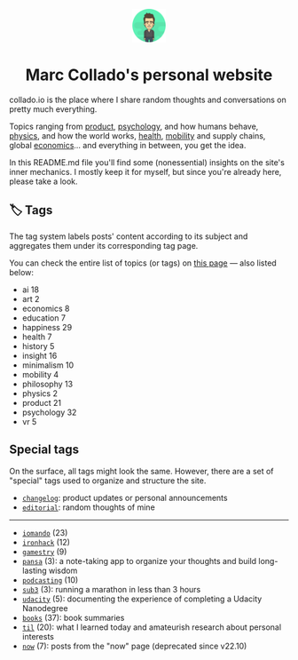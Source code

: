 <p align="center">
  <a href="#">
    <img alt="Marc Collado" src="static/favicon.ico" width="60" />
  </a>
</p>
<h1 align="center">
  Marc Collado's personal website
</h1>
<p align="center">

collado.io is the place where I share random thoughts and conversations on pretty much everything.

Topics ranging from [product](https://collado.io/tags/product), [psychology](https://collado.io/tags/psychology), and how humans behave, [physics](https://collado.io/tags/physics), and how the world works, [health](https://collado.io/tags/health), [mobility](https://collado.io/tags/mobility) and supply chains, global [economics](https://collado.io/tags/economics)... and everything in between, you get the idea.

In this README.md file you'll find some (nonessential) insights on the site's inner mechanics. I mostly keep it for myself, but since you're already here, please take a look.

## 🏷 Tags

The tag system labels posts' content according to its subject and aggregates them under its corresponding tag page.

You can check the entire list of topics (or tags) on [this page](https://collado.io/tags/) — also listed below:

- ai 18
- art 2
- economics 8
- education 7
- happiness 29
- health 7
- history 5
- insight 16
- minimalism 10
- mobility 4
- philosophy 13
- physics 2
- product 21
- psychology 32
- vr 5

## Special tags

On the surface, all tags might look the same. However, there are a set of "special" tags used to organize and structure the site.

- [`changelog`](https://collado.io/tags/changelog): product updates or personal announcements
- [`editorial`](https://collado.io/tags/editorial): random thoughts of mine

---

- [`iomando`](https://collado.io/tags/iomando) (23)
- [`ironhack`](https://collado.io/tags/ironhack) (12)
- [`gamestry`](https://collado.io/tags/gamestry) (9)
- [`pansa`](https://collado.io/tags/pansa) (3): a note-taking app to organize your thoughts and build long-lasting wisdom
- [`podcasting`](https://collado.io/tags/podcasting) (10)
- [`sub3`](https://collado.io/tags/sub3) (3): running a marathon in less than 3 hours
- [`udacity`](https://collado.io/tags/udacity) (5): documenting the experience of completing a Udacity Nanodegree
- [`books`](https://collado.io/tags/books) (37): book summaries
- [`til`](https://collado.io/tags/til) (20): what I learned today and amateurish research about personal interests
- [`now`](https://collado.io/tags/now) (7): posts from the "now" page (deprecated since v22.10)
